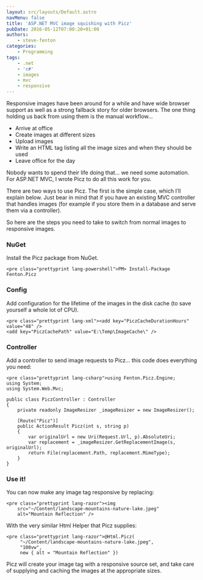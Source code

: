 ```yaml
---
layout: src/layouts/Default.astro
navMenu: false
title: 'ASP.NET MVC image squishing with Picz'
pubDate: 2016-05-12T07:00:20+01:00
authors:
    - steve-fenton
categories:
    - Programming
tags:
    - .net
    - 'c#'
    - images
    - mvc
    - responsive
---
```


Responsive images have been around for a while and have wide browser support as well as a strong fallback story for older browsers. The one thing holding us back from using them is the manual workflow…

- Arrive at office
- Create images at different sizes
- Upload images
- Write an HTML tag listing all the image sizes and when they should be used
- Leave office for the day

Nobody wants to spend their life doing that… we need some automation. For ASP.NET MVC, I wrote Picz to do all this work for you.

There are two ways to use Picz. The first is the simple case, which I’ll explain below. Just bear in mind that if you have an existing MVC controller that handles images (for example if you store them in a database and serve them via a controller).

So here are the steps you need to take to switch from normal images to responsive images.

### NuGet

Install the Picz package from NuGet.

```
<pre class="prettyprint lang-powershell">PM> Install-Package Fenton.Picz
```
### Config

Add configuration for the lifetime of the images in the disk cache (to save yourself a whole lot of CPU).

```
<pre class="prettyprint lang-xml"><add key="PiczCacheDurationHours" value="48" />
<add key="PiczCachePath" value="E:\Temp\ImageCache\" />
```
### Controller

Add a controller to send image requests to Picz… this code does everything you need:

```
<pre class="prettyprint lang-csharp">using Fenton.Picz.Engine;
using System;
using System.Web.Mvc;

public class PiczController : Controller
{
    private readonly ImageResizer _imageResizer = new ImageResizer();

    [Route("Picz")]
    public ActionResult Picz(int s, string p)
    {
        var originalUrl = new Uri(Request.Url, p).AbsoluteUri;
        var replacement = _imageResizer.GetReplacementImage(s, originalUrl);
        return File(replacement.Path, replacement.MimeType);
    }
}
```
### Use it!

You can now make any image tag responsive by replacing:

```
<pre class="prettyprint lang-razor"><img 
    src="~/Content/landscape-mountains-nature-lake.jpeg"
    alt="Mountain Reflection" />
```
With the very similar Html Helper that Picz supplies:

```
<pre class="prettyprint lang-razor">@Html.Picz(
     "~/Content/landscape-mountains-nature-lake.jpeg",
     "100vw",
     new { alt = "Mountain Reflection" })
```
Picz will create your image tag with a responsive source set, and take care of supplying and caching the images at the appropriate sizes.